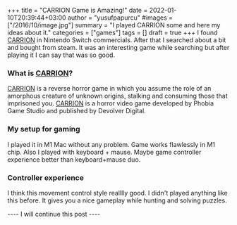 +++
title = "CARRION Game is Amazing!"
date = 2022-01-10T20:39:44+03:00
author = "yusufpapurcu"
#images = ["/2016/10/image.jpg"]
summary = "I played CARRION some and here my ideas about it."
categories = ["games"]
tags = []
draft = true
+++
I found [CARRION]() in Nintendo Switch commercials. After that I searched about a bit and bought from steam. It was an interesting game while searching but after playing it I can say that was so good.

### What is [CARRION]()?

[CARRION]() is a reverse horror game in which you assume the role of an amorphous creature of unknown origins, stalking and consuming those that imprisoned you.
[CARRION]() is a horror video game developed by Phobia Game Studio and published by Devolver Digital.

### My setup for gaming
I played it in M1 Mac without any problem. Game works flawlessly in M1 chip. Also I played with keyboard + mause. Maybe game controller experience better than keyboard+mause duo.

### Controller experience
I think this movement control style realllly good. I didn't played anything like this before. It gives you a nice gameplay while hunting and solving puzzles.

---- I will continue this post ----